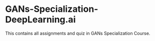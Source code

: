 # GANs-Specialization-DeepLearning.ai

This contains all assignments and quiz in GANs Specialization Course.
